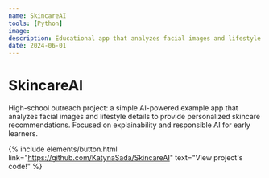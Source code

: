```yaml
---
name: SkincareAI
tools: [Python]
image:
description: Educational app that analyzes facial images and lifestyle details to suggest personalized skincare routines.
date: 2024-06-01
---
```

# SkincareAI

High-school outreach project: a simple AI-powered example app that analyzes facial images and lifestyle details to provide personalized skincare recommendations. Focused on explainability and responsible AI for early learners.

{% include elements/button.html link="https://github.com/KatynaSada/SkincareAI" text="View project's code!" %}
